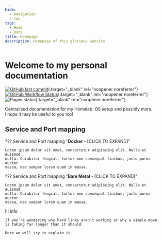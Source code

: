 ```yaml
---
hide:
  - navigation
  - toc
tags:
  - Home
  - Docs
title: Homepage
description: Homepage of this glorious website
---
```

# Welcome to my personal documentation

[![GitHub last commit](https://img.shields.io/github/last-commit/Hudater/hudater.github.io/main?color=4051B5&style=for-the-badge)](https://github.com/Hudater/hudater.github.io/commits/main){:target="_blank" rel="noopener noreferrer"}
[![GitHub Workflow Status](https://img.shields.io/github/workflow/status/Hudater/hudater.github.io/ci?color=4051B5&style=for-the-badge)](https://github.com/TRaSH-/Guides/actions){:target="_blank" rel="noopener noreferrer"}
![Pages status](https://img.shields.io/website?down_color=lightgrey&down_message=Offline&style=for-the-badge&up_color=4051B5&up_message=Online&url=https%3A%2F%2Fhudater.github.io%2F){:target="_blank" rel="noopener noreferrer"}

Centralized documentation for my Homelab, OS setup and possibly more.  
I hope it may be useful to you too!

## Service and Port mapping

??? Service and Port mapping "**Docker** - [CLICK TO EXPAND]"

    Lorem ipsum dolor sit amet, consectetur adipiscing elit. Nulla et euismod
    nulla. Curabitur feugiat, tortor non consequat finibus, justo purus auctor
    massa, nec semper lorem quam in massa.

??? Service and Port mapping "**Bare Metal** - [CLICK TO EXPAND]"

    Lorem ipsum dolor sit amet, consectetur adipiscing elit. Nulla et euismod
    nulla. Curabitur feugiat, tortor non consequat finibus, justo purus auctor
    massa, nec semper lorem quam in massa.

!!! info

    If you’re wondering why hard links aren’t working or why a simple move is taking far longer than it should.

    Here we will try to explain it.